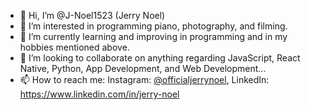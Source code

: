 
- 👋 Hi, I’m @J-Noel1523 (Jerry Noel)
- 👀 I’m interested in programming piano, photography, and filming.
- 🌱 I’m currently learning and improving in programming and in my hobbies mentioned above.
- 💞️ I’m looking to collaborate on anything regarding JavaScript, React Native, Python, App Development, and Web Development...
- 📫 How to reach me: Instagram: [@officialjerrynoel](https://www.instagram.com/officialjerrynoel), LinkedIn: https://www.linkedin.com/in/jerry-noel
<!---
J-Noel1523/J-Noel1523 is a ✨ special ✨ repository because its `README.md` (this file) appears on your GitHub profile.
You can click the Preview link to take a look at your changes.
--->
